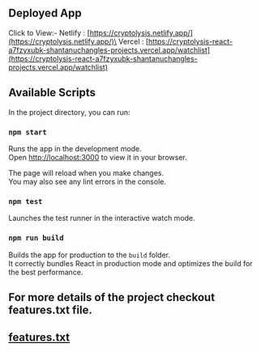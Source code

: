 ## Deployed App

Click to View:- Netlify : [https://cryptolysis.netlify.app/](https://cryptolysis.netlify.app/)\
                Vercel : [https://cryptolysis-react-a7fzyxubk-shantanuchangles-projects.vercel.app/watchlist](https://cryptolysis-react-a7fzyxubk-shantanuchangles-projects.vercel.app/watchlist)

## Available Scripts

In the project directory, you can run:

### `npm start`

Runs the app in the development mode.\
Open [http://localhost:3000](http://localhost:3000) to view it in your browser.

The page will reload when you make changes.\
You may also see any lint errors in the console.

### `npm test`

Launches the test runner in the interactive watch mode.

### `npm run build`

Builds the app for production to the `build` folder.\
It correctly bundles React in production mode and optimizes the build for the best performance.

## For more details of the project checkout features.txt file.

## [features.txt](features.txt)
